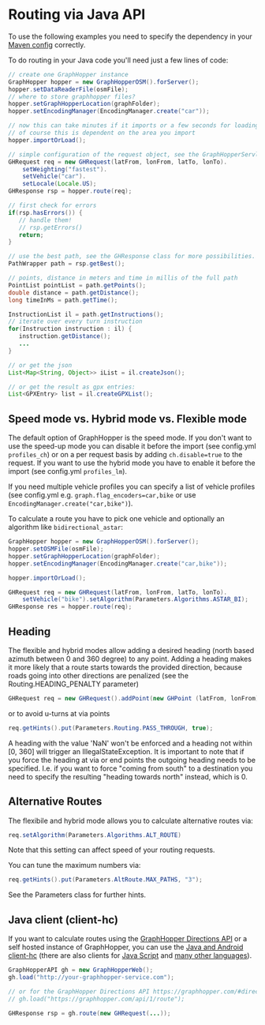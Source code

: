 # Routing via Java API

To use the following examples you need to specify the dependency in
your [Maven config](/README.md#maven) correctly.

To do routing in your Java code you'll need just a few lines of code:

```java
// create one GraphHopper instance
GraphHopper hopper = new GraphHopperOSM().forServer();
hopper.setDataReaderFile(osmFile);
// where to store graphhopper files?
hopper.setGraphHopperLocation(graphFolder);
hopper.setEncodingManager(EncodingManager.create("car"));

// now this can take minutes if it imports or a few seconds for loading
// of course this is dependent on the area you import
hopper.importOrLoad();

// simple configuration of the request object, see the GraphHopperServlet classs for more possibilities.
GHRequest req = new GHRequest(latFrom, lonFrom, latTo, lonTo).
    setWeighting("fastest").
    setVehicle("car").
    setLocale(Locale.US);
GHResponse rsp = hopper.route(req);

// first check for errors
if(rsp.hasErrors()) {
   // handle them!
   // rsp.getErrors()
   return;
}

// use the best path, see the GHResponse class for more possibilities.
PathWrapper path = rsp.getBest();

// points, distance in meters and time in millis of the full path
PointList pointList = path.getPoints();
double distance = path.getDistance();
long timeInMs = path.getTime();

InstructionList il = path.getInstructions();
// iterate over every turn instruction
for(Instruction instruction : il) {
   instruction.getDistance();
   ...
}

// or get the json
List<Map<String, Object>> iList = il.createJson();

// or get the result as gpx entries:
List<GPXEntry> list = il.createGPXList();
```

## Speed mode vs. Hybrid mode vs. Flexible mode

The default option of GraphHopper is the speed mode. If you don't want to use the speed-up mode you can disable it before the import (see
config.yml `profiles_ch`) or on a per request basis by adding `ch.disable=true` to the request. If you want to use the hybrid mode you have to enable it before the import 
(see config.yml `profiles_lm`).

If you need multiple vehicle profiles you can specify a list of vehicle profiles (see
config.yml e.g. `graph.flag_encoders=car,bike` or use `EncodingManager.create("car,bike")`). 

To calculate a route you have to pick one vehicle and optionally an algorithm like `bidirectional_astar`:

```java
GraphHopper hopper = new GraphHopperOSM().forServer();
hopper.setOSMFile(osmFile);
hopper.setGraphHopperLocation(graphFolder);
hopper.setEncodingManager(EncodingManager.create("car,bike"));

hopper.importOrLoad();

GHRequest req = new GHRequest(latFrom, lonFrom, latTo, lonTo).
    setVehicle("bike").setAlgorithm(Parameters.Algorithms.ASTAR_BI);
GHResponse res = hopper.route(req);
```

## Heading

The flexible and hybrid modes allow adding a desired heading (north based azimuth between 0 and 360 degree)
to any point. Adding a heading makes it more likely that a route starts towards the provided direction, because
roads going into other directions are penalized (see the Routing.HEADING_PENALTY parameter)
```java
GHRequest req = new GHRequest().addPoint(new GHPoint (latFrom, lonFrom), favoredHeading).addPoint(new GHPoint (latTo, lonTo));
```
or to avoid u-turns at via points
```java
req.getHints().put(Parameters.Routing.PASS_THROUGH, true);
```

A heading with the value 'NaN' won't be enforced and a heading not within [0, 360] will trigger an IllegalStateException.
It is important to note that if you force the heading at via or end points the outgoing heading needs to be specified.
I.e. if you want to force "coming from south" to a destination you need to specify the resulting "heading towards north" instead, which is 0.

## Alternative Routes

The flexibile and hybrid mode allows you to calculate alternative routes via:
```java
req.setAlgorithm(Parameters.Algorithms.ALT_ROUTE)
```

Note that this setting can affect speed of your routing requests. 

You can tune the maximum numbers via:
```java
req.getHints().put(Parameters.AltRoute.MAX_PATHS, "3");
```

See the Parameters class for further hints.

## Java client (client-hc)
 
If you want to calculate routes using the [GraphHopper Directions API](https://www.graphhopper.com/products/) or a self hosted instance of GraphHopper, you can use the [Java and Android client-hc](https://github.com/graphhopper/graphhopper/tree/master/client-hc) (there are also clients for [Java Script](https://github.com/graphhopper/directions-api-js-client) and [many other languages](https://github.com/graphhopper/directions-api-clients)). 

```java
GraphHopperAPI gh = new GraphHopperWeb();
gh.load("http://your-graphhopper-service.com");

// or for the GraphHopper Directions API https://graphhopper.com/#directions-api
// gh.load("https://graphhopper.com/api/1/route");

GHResponse rsp = gh.route(new GHRequest(...));
```
